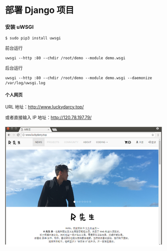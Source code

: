 # 部署 Django 项目

### 安装 uWSGI

```
$ sudo pip3 install uwsgi
```

前台运行

```
uwsgi --http :80 --chdir /root/demo --module demo.wsgi
```

后台运行

```
uwsgi --http :80 --chdir /root/demo --module demo.wsgi --daemonize /var/log/uwsgi.log
```



#### 个人网页

URL 地址：<http://www.luckydarcy.top/>

或者直接输入 IP 地址：<http://120.78.197.79/>

![](./images/作业截图-个人网页.png)